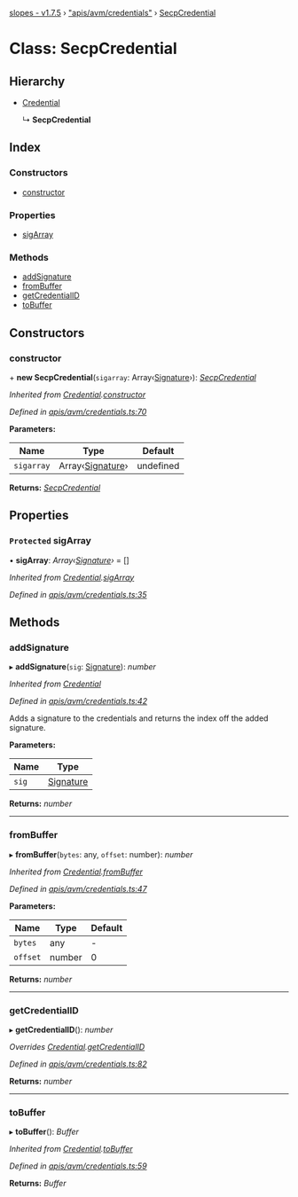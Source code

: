 [slopes - v1.7.5](../README.md) › ["apis/avm/credentials"](../modules/_apis_avm_credentials_.md) › [SecpCredential](_apis_avm_credentials_.secpcredential.md)

# Class: SecpCredential

## Hierarchy

* [Credential](_apis_avm_credentials_.credential.md)

  ↳ **SecpCredential**

## Index

### Constructors

* [constructor](_apis_avm_credentials_.secpcredential.md#constructor)

### Properties

* [sigArray](_apis_avm_credentials_.secpcredential.md#protected-sigarray)

### Methods

* [addSignature](_apis_avm_credentials_.secpcredential.md#addsignature)
* [fromBuffer](_apis_avm_credentials_.secpcredential.md#frombuffer)
* [getCredentialID](_apis_avm_credentials_.secpcredential.md#getcredentialid)
* [toBuffer](_apis_avm_credentials_.secpcredential.md#tobuffer)

## Constructors

###  constructor

\+ **new SecpCredential**(`sigarray`: Array‹[Signature](_apis_avm_types_.signature.md)›): *[SecpCredential](_apis_avm_credentials_.secpcredential.md)*

*Inherited from [Credential](_apis_avm_credentials_.credential.md).[constructor](_apis_avm_credentials_.credential.md#constructor)*

*Defined in [apis/avm/credentials.ts:70](https://github.com/ava-labs/slopes/blob/db73b16/src/apis/avm/credentials.ts#L70)*

**Parameters:**

Name | Type | Default |
------ | ------ | ------ |
`sigarray` | Array‹[Signature](_apis_avm_types_.signature.md)› |  undefined |

**Returns:** *[SecpCredential](_apis_avm_credentials_.secpcredential.md)*

## Properties

### `Protected` sigArray

• **sigArray**: *Array‹[Signature](_apis_avm_types_.signature.md)›* =  []

*Inherited from [Credential](_apis_avm_credentials_.credential.md).[sigArray](_apis_avm_credentials_.credential.md#protected-sigarray)*

*Defined in [apis/avm/credentials.ts:35](https://github.com/ava-labs/slopes/blob/db73b16/src/apis/avm/credentials.ts#L35)*

## Methods

###  addSignature

▸ **addSignature**(`sig`: [Signature](_apis_avm_types_.signature.md)): *number*

*Inherited from [Credential](_apis_avm_credentials_.credential.md)*

*Defined in [apis/avm/credentials.ts:42](https://github.com/ava-labs/slopes/blob/db73b16/src/apis/avm/credentials.ts#L42)*

Adds a signature to the credentials and returns the index off the added signature.

**Parameters:**

Name | Type |
------ | ------ |
`sig` | [Signature](_apis_avm_types_.signature.md) |

**Returns:** *number*

___

###  fromBuffer

▸ **fromBuffer**(`bytes`: any, `offset`: number): *number*

*Inherited from [Credential](_apis_avm_credentials_.credential.md).[fromBuffer](_apis_avm_credentials_.credential.md#frombuffer)*

*Defined in [apis/avm/credentials.ts:47](https://github.com/ava-labs/slopes/blob/db73b16/src/apis/avm/credentials.ts#L47)*

**Parameters:**

Name | Type | Default |
------ | ------ | ------ |
`bytes` | any | - |
`offset` | number | 0 |

**Returns:** *number*

___

###  getCredentialID

▸ **getCredentialID**(): *number*

*Overrides [Credential](_apis_avm_credentials_.credential.md).[getCredentialID](_apis_avm_credentials_.credential.md#abstract-getcredentialid)*

*Defined in [apis/avm/credentials.ts:82](https://github.com/ava-labs/slopes/blob/db73b16/src/apis/avm/credentials.ts#L82)*

**Returns:** *number*

___

###  toBuffer

▸ **toBuffer**(): *Buffer*

*Inherited from [Credential](_apis_avm_credentials_.credential.md).[toBuffer](_apis_avm_credentials_.credential.md#tobuffer)*

*Defined in [apis/avm/credentials.ts:59](https://github.com/ava-labs/slopes/blob/db73b16/src/apis/avm/credentials.ts#L59)*

**Returns:** *Buffer*
